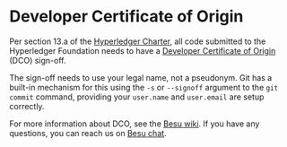 Developer Certificate of Origin
===============================

Per section 13.a of the
[Hyperledger Charter](https://www.hyperledger.org/about/charter), all code
submitted to the Hyperledger Foundation needs to have a
[Developer Certificate of Origin](http://developercertificate.org/) (DCO)
sign-off.

The sign-off needs to use your legal name, not a pseudonym. Git has a built-in
mechanism for this using the `-s` or `--signoff` argument to the `git commit`
command, providing your `user.name` and `user.email` are setup correctly.

For more information about DCO, see the
[Besu wiki](https://wiki.hyperledger.org/pages/viewpage.action?pageId=24772914).
If you have any questions, you can reach us on
[Besu chat](https://chat.hyperledger.org/channel/besu).

